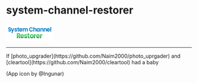 # system-channel-restorer
![](/apps/system-channel-restorer/icon.png)
<hr/>
If [photo_upgrader](https://github.com/Naim2000/photo_uprgader) and [cleartool](https://github.com/Naim2000/cleartool) had a baby

(App icon by @Ingunar)
